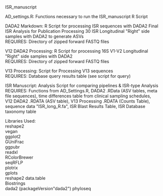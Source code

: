 ISR_manuscript


AD_settings.R: Functions necessary to run the ISR_manuscript R Script

DADA2 Markdown: R Script for processing ISR sequences with DADA2 Final ISR Analysis for Publication Processing 30 ISR Longitudinal "Right" side samples with DADA2 to generate ASVs  
REQUIRES: Directory of zipped forward FASTQ files

V12 DADA2 Processing: R Script for processing 16S V1-V2 Longitudinal "Right" side samples with DADA2  
REQUIRES: Directory of zipped forward FASTQ files

V13 Processing: Script for Processing V13 sequences  
REQUIRES: Database query results table (see script for query)

ISR Manuscript: Analysis Script for comparing pipelines & ISR-type Analysis  
REQUIRES: Functions from AD_Settings.R, DADA2 .RData (ASV tables, meta file sequences), time differences table from clinical sampling schedules, V12 DADA2 .RDATA (ASV table), V13 Processing .RDATA (Counts Table), sequence data "ISR_long_R.fa", ISR Blast Results Table, ISR Database taxonomy table

Libraries Used:  
    reshape2  
    vegan  
    ggplot2  
    GUniFrac  
    ggpubr  
    readxl  
    RColorBrewer  
    seqRFLP  
    plotrix  
    gplots  
    reshape2
    data.table  
    Biostrings  
    dada2 (packageVersion"dada2")
    phyloseq
    
